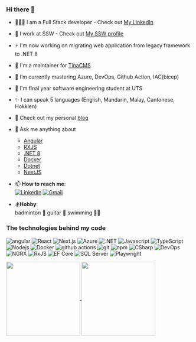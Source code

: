 ### Hi there 👋

- 🧑🏻‍💻 I am a Full Stack developer - Check out [My LinkedIn](https://www.linkedin.com/in/benjaminneoh/)
- 🔭 I work at SSW - Check out [My SSW profile](https://www.ssw.com.au/people/ben-neoh/)
- ⚡ I'm now working on migrating web application from legacy framework to .NET 8
- 🐐 I'm a maintainer for [TinaCMS](https://github.com/tinacms/tinacms)
- 🌱 I’m currently mastering Azure, DevOps, Github Action, IAC(bicep)
- 🏫 I'm final year software engineering student at UTS
- ✨ I can speak 5 languages (English, Mandarin, Malay, Cantonese, Hokkien)
- 📝 Check out my personal [blog](https://medium.com/@benjaminneoh6343)
- 💬 Ask me anything about
  - [Angular](https://www.ssw.com.au/people/ben-neoh/)
  - [RXJS](https://rxjs.dev/)
  - [.NET 8](https://learn.microsoft.com/en-us/dotnet/core/whats-new/dotnet-8)
  - [Docker](https://www.docker.com/)
  - [Dotnet](https://dotnet.microsoft.com/en-us/)
  - [NextJS](https://nextjs.org/)

- 📫 **How to reach me**: <br>
  [![LinkedIn](https://img.shields.io/badge/linkedin-%230077B5.svg?style=for-the-badge&logo=linkedin&logoColor=white)](https://www.linkedin.com/in/benjaminneoh/) 
  [![Gmail](https://img.shields.io/badge/Gmail-D14836?style=for-the-badge&logo=gmail&logoColor=white)](mailto:benjaminneoh6343@gmail.com)

- 🏂**Hobby**: <br>
  badminton 🏸 guitar 🎸 swimming 🏊‍♂️

<h3>The technologies behind my code</h3>
<p>
  <img alt="angular" src="https://img.shields.io/badge/-Angular-DD0031?style=flat-square&logo=angular&logoColor=white" />
  <img alt="React" src="https://img.shields.io/badge/-React-45b8d8?style=flat-square&logo=react&logoColor=white" />
  <img alt="Next.js" src="https://img.shields.io/badge/-Next.js-000000?style=flat-square&logo=next-dot-js&logoColor=white" />
  <img alt="Azure" src="https://img.shields.io/badge/-Azure-0089D6?style=flat-square&logo=microsoft-azure&logoColor=white" />
  <img alt=".NET" src="https://img.shields.io/badge/-.NET-512BD4?style=flat-square&logo=dotnet&logoColor=white" />
  <img alt="Javascript" src="https://img.shields.io/badge/-javascript-f7df1c?style=flat-square&logo=javascript&logoColor=black" />
  <img alt="TypeScript" src="https://img.shields.io/badge/-TypeScript-007ACC?style=flat-square&logo=typescript&logoColor=white" />
  <img alt="Nodejs" src="https://img.shields.io/badge/-Nodejs-43853d?style=flat-square&logo=Node.js&logoColor=white" />
  <img alt="Docker" src="https://img.shields.io/badge/-Docker-46a2f1?style=flat-square&logo=docker&logoColor=white" />
  <img alt="github actions" src="https://img.shields.io/badge/-Github_Actions-2088FF?style=flat-square&logo=github-actions&logoColor=white" />
  <img alt="git" src="https://img.shields.io/badge/-Git-F05032?style=flat-square&logo=git&logoColor=white" />
  <img alt="npm" src="https://img.shields.io/badge/-NPM-CB3837?style=flat-square&logo=npm&logoColor=white" />
  <img alt="CSharp" src="https://img.shields.io/badge/-C%23-239120?style=flat-square&logo=c-sharp&logoColor=white" />
  <img alt="DevOps" src="https://img.shields.io/badge/-DevOps-0078D7?style=flat-square&logo=azure-devops&logoColor=white" />
  <img alt="NGRX" src="https://img.shields.io/badge/-NGRX-DD0031?style=flat-square&logo=redux&logoColor=white" />
  <img alt="RxJS" src="https://img.shields.io/badge/-RxJS-B7178C?style=flat-square&logo=reactivex&logoColor=white" />
  <img alt="EF Core" src="https://img.shields.io/badge/-EF%20Core-512BD4?style=flat-square&logo=dotnet&logoColor=white" />
  <img alt="SQL Server" src="https://img.shields.io/badge/-SQL%20Server-CC2927?style=flat-square&logo=microsoft-sql-server&logoColor=white" />
  <img alt="Playwright" src="https://img.shields.io/badge/-Playwright-2EAD33?style=flat-square&logo=playwright&logoColor=white" />
</p>

<a href="https://github-readme-stats.vercel.app/api?username=ben0189&theme=ambient_gradient">
  <img height=200 align="center" src="https://github-readme-stats.vercel.app/api?username=ben0189&theme=ambient_gradient" />
</a>
<a href="https://github-readme-stats.vercel.app/api/top-langs/?username=ben0189&layout=compact">
  <img height=200 align="center" src="https://github-readme-stats.vercel.app/api/top-langs/?username=ben0189&layout=compact" />
</a>

